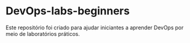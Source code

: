 # DevOps-labs-beginners
Este repositório foi criado para ajudar iniciantes a aprender DevOps por meio de laboratórios práticos.
